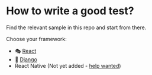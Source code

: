 # <a id="examples"></a> How to write a good test?

Find the relevant sample in this repo and start from there.

Choose your framework:

- 🎭 [React](./react.md)
- 🤖 [Django](./django.md)
- React Native (Not yet added - [help wanted](https://github.com/Theodo-UK/theodo-good-tests/issues/24))
